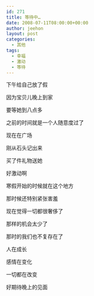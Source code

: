 ```yaml
---
id: 271
title: 等待中…
date: 2008-07-11T08:00:00+00:00
author: jeehon
layout: post
categories:
  - 其他
tags:
  - 幸福
  - 激动
  - 等待
---
```

下午给自己放了假
  
因为宝贝儿晚上到家
  
要等她到八点多
  
之前的时间就是一个人随意度过了
  
现在在广场
  
刚从石头记出来
  
买了件礼物送她
  
好激动啊
  
寒假开始的时候就在这个地方
  
那时候还特别紧张害羞
  
现在觉得一切都很奢侈了
  
那样的机会太少了
  
那时的我们也不复存在了
  
人在成长
  
感情在变化
  
一切都在改变

好期待晚上的见面
